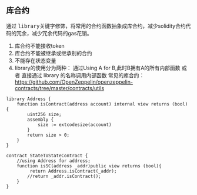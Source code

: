 
## 库合约
通过 <kbd>library</kbd>关键字修饰，将常用的合约函数抽象成库合约，减少solidity合约代码的冗余，减少冗余代码的gas花销。
1. 库合约不能接收token
2. 库合约不能被继承或继承别的合约
3. 不能存在状态变量
4. library的使用分为两种： 通过Using A for B,此时B拥有A的所有内部函数 或者 直接通过 library 的名称调用内部函数
   常见的库合约：https://github.com/OpenZeppelin/openzeppelin-contracts/tree/master/contracts/utils
```solidity
library Address {
    function isContract(address account) internal view returns (bool) {
        uint256 size;
        assembly {
            size := extcodesize(account)
        }
        return size > 0;
    }
}

contract StateToStateContract {
    //using Address for address;
    function isSC(address _addr)public view returns (bool){
         return Address.isContract(_addr);
        //return _addr.isContract();
    }
}
```
